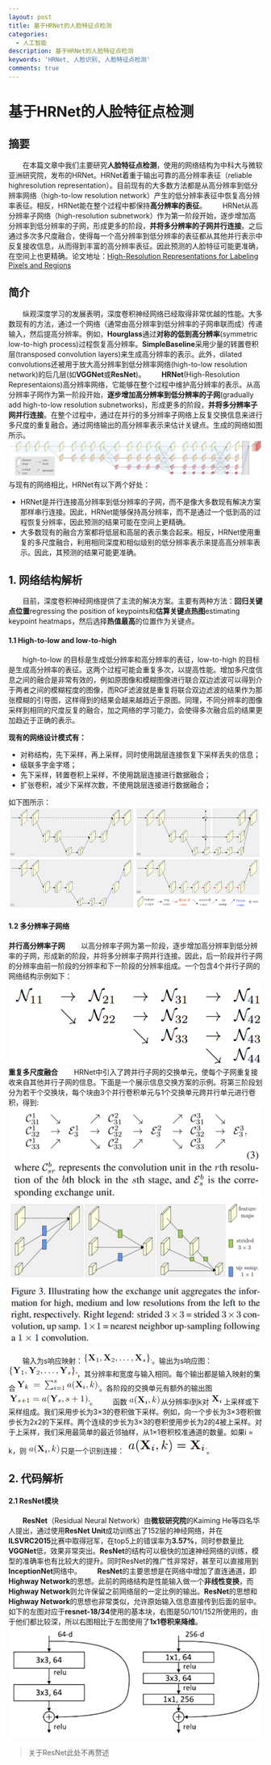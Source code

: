 ```yaml
---
layout: post
title: 基于HRNet的人脸特征点检测
categories:
  - 人工智能
description: 基于HRNet的人脸特征点检测
keywords: 'HRNet, 人脸识别, 人脸特征点检测'
comments: true
---
```


# 基于HRNet的人脸特征点检测
## 摘要
&emsp;&emsp;在本篇文章中我们主要研究**人脸特征点检测**，使用的网络结构为中科大与微软亚洲研究院，发布的HRNet。HRNet着重于输出可靠的高分辨率表征（reliable highresolution representation）。目前现有的大多数方法都是从高分辨率到低分辨率网络（high-to-low resolution network）产生的低分辨率表征中恢复高分辨率表征。相反，HRNet能在整个过程中都保持**高分辨率的表征**。
&emsp;&emsp;HRNet从高分辨率子网络（high-resolution subnetwork）作为第一阶段开始，逐步增加高分辨率到低分辨率的子网，形成更多的阶段，**并将多分辨率的子网并行连接**。之后通过多次多尺度融合，使得每一个高分辨率到低分辨率的表征都从其他并行表示中反复接收信息，从而得到丰富的高分辨率表征。因此预测的人脸特征可能更准确，在空间上也更精确。论文地址：[High-Resolution Representations for Labeling Pixels and Regions](https://arxiv.org/pdf/1904.04514.pdf)

## 简介
&emsp;&emsp;纵观深度学习的发展表明，深度卷积神经网络已经取得非常优越的性能。大多数现有的方法，通过一个网络（通常由高分辨率到低分辨率的子网串联而成）传递输入，然后提高分辨率。例如，**Hourglass**通过**对称的低到高分辨率**(symmetric low-to-high process)过程恢复高分辨率。**SimpleBaseline**采用少量的转置卷积层(transposed convolution layers)来生成高分辨率的表示。此外，dilated convolutions还被用于放大高分辨率到低分辨率网络(high-to-low resolution network)的后几层(如**VGGNet**或**ResNet**)。
&emsp;&emsp;**HRNet**(High-Resolution Representaions)高分辨率网络，它能够在整个过程中维护高分辨率的表示。从高分辨率子网作为第一阶段开始，**逐步增加高分辨率到低分辨率的子网**(gradually add high-to-low resolution subnetworks)，形成更多的阶段，**并将多分辨率子网并行连接**。在整个过程中，通过在并行的多分辨率子网络上反复交换信息来进行多尺度的重复融合。通过网络输出的高分辨率表示来估计关键点。生成的网络如图所示。
![HRNet00](/images/posts/AI/hrnet00.jpg)
与现有的网络相比，HRNet有以下两个好处：
* HRNet是并行连接高分辨率到低分辨率的子网，而不是像大多数现有解决方案那样串行连接。因此，HRNet能够保持高分辨率，而不是通过一个低到高的过程恢复分辨率，因此预测的结果可能在空间上更精确。
* 大多数现有的融合方案都将低层和高层的表示集合起来。相反，HRNet使用重复的多尺度融合，利用相同深度和相似级别的低分辨率表示来提高高分辨率表示。因此，其预测的结果可能更准确。

## 1. 网络结构解析
&emsp;&emsp;目前，深度卷积神经网络提供了主流的解决方案。主要有两种方法：**回归关键点位置**regressing the position of keypoints和**估算关键点热图**estimating keypoint heatmaps，然后选择**热值最高**的位置作为关键点。
#### 1.1 High-to-low and low-to-high
&emsp;&emsp;high-to-low 的目标是生成低分辨率和高分辨率的表征，low-to-high 的目标是生成高分辨率的表征。这两个过程可能会重复多次，以提高性能。增加多尺度信息之间的融合是非常有效的，例如原图像和模糊图像进行联合双边滤波可以得到介于两者之间的模糊程度的图像，而RGF滤波就是重复将联合双边滤波的结果作为那张模糊的引导图，这样得到的结果会越来越趋近于原图。同理，不同分辨率的图像采样到相同的尺度反复的融合，加之网络的学习能力，会使得多次融合后的结果更加趋近于正确的表示。

**现有的网络设计模式有：**
* 对称结构，先下采样，再上采样，同时使用跳层连接恢复下采样丢失的信息；
* 级联多字金字塔；
* 先下采样，转置卷积上采样，不使用跳层连接进行数据融合；
* 扩张卷积，减少下采样次数，不使用跳层连接进行数据融合；

如下图所示：
![HRNet01](/images/posts/AI/hrnet01.png)
#### 1.2 多分辨率子网络
**并行高分辨率子网**
&emsp;&emsp;以高分辨率子网为第一阶段，逐步增加高分辨率到低分辨率的子网，形成新的阶段，并将多分辨率子网并行连接。因此，后一阶段并行子网的分辨率由前一阶段的分辨率和下一阶段的分辨率组成。一个包含4个并行子网的网络结构示例如下：
![HRNet02](/images/posts/AI/hrnet02.png)
**重复多尺度融合**
&emsp;&emsp;HRNet中引入了跨并行子网的交换单元，使每个子网重复接收来自其他并行子网的信息。下面是一个展示信息交换方案的示例。将第三阶段划分为若干个交换块，每个块由3个并行卷积单元与1个交换单元跨并行单元进行卷积，得到:
![HRNet02](/images/posts/AI/hrnet03.png)
![HRNet02](/images/posts/AI/hrnet04.png)

&emsp;&emsp;输入为s响应映射：![HRNet02](/images/posts/AI/hrnet05.png)。输出为s响应图：![HRNet02](/images/posts/AI/hrnet06.png)，其分辨率和宽度与输入相同。每个输出都是输入映射的集合![HRNet02](/images/posts/AI/hrnet07.png)。各阶段的交换单元有额外的输出图![HRNet02](/images/posts/AI/hrnet08.png)。
&emsp;&emsp;函数![HRNet02](/images/posts/AI/hrnet09.png)从分辨率i到k对![HRNet02](/images/posts/AI/hrnet10.png)上采样或下采样组成。我们采用步长为3×3的卷积做下采样。例如，向一个步长为3×3卷积做步长为2x2的下采样。两个连续的步长为3×3的卷积使用步长为2的4被上采样。对于上采样，我们采用最简单的最近邻抽样，从1×1卷积校准通道的数量。如果i = k，则![HRNet02](/images/posts/AI/hrnet09.png)只是一个识别连接：![HRNet02](/images/posts/AI/hrnet11.png)。

## 2. 代码解析
#### 2.1 ResNet模块
&emsp;&emsp;**ResNet**（Residual Neural Network）由**微软研究院**的Kaiming He等四名华人提出，通过使用**ResNet Unit**成功训练出了152层的神经网络，并在**ILSVRC2015**比赛中取得冠军，在top5上的错误率为**3.57%**，同时参数量比**VGGNet**低，效果非常突出。**ResNet**的结构可以极快的加速神经网络的训练，模型的准确率也有比较大的提升。同时ResNet的推广性非常好，甚至可以直接用到**InceptionNet**网络中。
&emsp;&emsp;**ResNet**的主要思想是在网络中增加了直连通道，即**Highway Network**的思想。此前的网络结构是性能输入做一个**非线性变换**，而**Highway Network**则允许保留之前网络层的一定比例的输出。**ResNet**的思想和**Highway Network**的思想也非常类似，允许原始输入信息直接传到后面的层中。如下的左图对应于**resnet-18/34**使用的基本块，右图是50/101/152所使用的，由于他们都比较深，所以右图相比于左图使用了**1x1卷积来降维**。
![HRNet02](/images/posts/AI/hrnet12.png)
> 关于ResNet此处不再赘述



